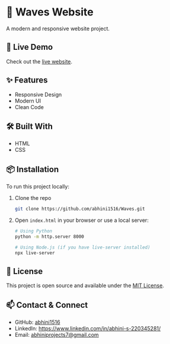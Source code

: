 
# 🌊 Waves Website

A modern and responsive website project.

## 🚀 Live Demo

Check out the [live website](https://coastalkarnataka-l1182v8jq-abhini-ss-projects.vercel.app/).

## ✨ Features

- Responsive Design
- Modern UI
- Clean Code

## 🛠️ Built With

- HTML
- CSS


## 📦 Installation

To run this project locally:

1. Clone the repo
   ```bash
   git clone https://github.com/abhini1516/Waves.git
   ```
2. Open `index.html` in your browser or use a local server:
   ```bash
   # Using Python
   python -m http.server 8000

   # Using Node.js (if you have live-server installed)
   npx live-server
   ```

## 📄 License

This project is open source and available under the [MIT License](LICENSE).


## 📫 Contact & Connect

- GitHub: [abhini1516](https://github.com/abhini1516)  
- LinkedIn: https://www.linkedin.com/in/abhini-s-220345281/ 
- Email: abhiniprojects7@gmail.com
